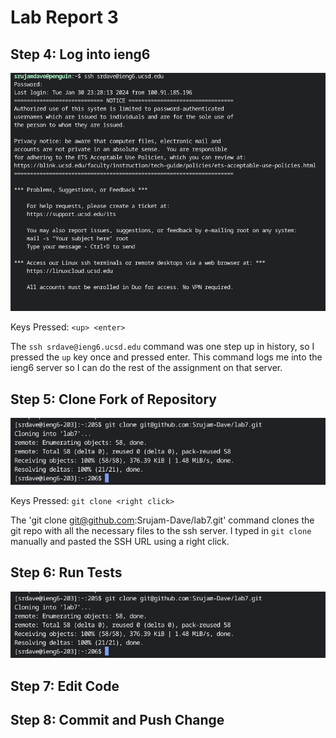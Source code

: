 # Lab Report 3

## Step 4: Log into ieng6

![Screenshot 1](./LabReport4sc1.png)

Keys Pressed: `<up> <enter>` 

The `ssh srdave@ieng6.ucsd.edu` command was one step up in history, so I pressed the `up` key once and pressed enter. This command logs me into the ieng6 server so I can do the rest of the assignment
on that server. 

## Step 5: Clone Fork of Repository

![Screenshot 2](./LabReport4sc2.png)

Keys Pressed: `git clone <right click>`

The 'git clone git@github.com:Srujam-Dave/lab7.git' command clones the git repo with all the necessary files to the ssh server. I typed in `git clone` manually and pasted the SSH URL using a right 
click.

## Step 6: Run Tests

![Screenshot 2](./LabReport4sc2.png)

## Step 7: Edit Code



## Step 8: Commit and Push Change


